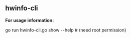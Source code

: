 ## hwinfo-cli
**For usage information:**

go run hwinfo-cli.go show --help   # (need root permission)

